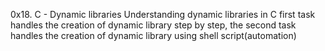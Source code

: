 0x18. C - Dynamic libraries
Understanding dynamic libraries in C
first task handles the creation of dynamic library step by step, the second task handles the creation of dynamic library using shell script(automation)
